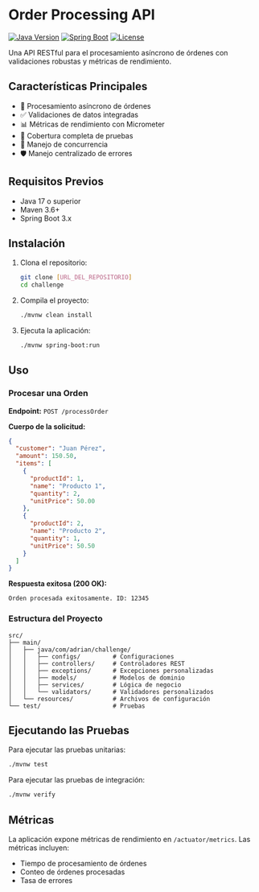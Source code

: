 # Order Processing API

[![Java Version](https://img.shields.io/badge/Java-17%2B-blue.svg)](https://openjdk.org/)
[![Spring Boot](https://img.shields.io/badge/Spring%20Boot-3.x-green.svg)](https://spring.io/projects/spring-boot)
[![License](https://img.shields.io/badge/License-MIT-yellow.svg)](https://opensource.org/licenses/MIT)

Una API RESTful para el procesamiento asíncrono de órdenes con validaciones robustas y métricas de rendimiento.

## Características Principales

- 🚀 Procesamiento asíncrono de órdenes
- ✅ Validaciones de datos integradas
- 📊 Métricas de rendimiento con Micrometer
- 🧪 Cobertura completa de pruebas
- 🔄 Manejo de concurrencia
- 🛡️ Manejo centralizado de errores

## Requisitos Previos

- Java 17 o superior
- Maven 3.6+
- Spring Boot 3.x

## Instalación

1. Clona el repositorio:
   ```bash
   git clone [URL_DEL_REPOSITORIO]
   cd challenge
   ```

2. Compila el proyecto:
   ```bash
   ./mvnw clean install
   ```

3. Ejecuta la aplicación:
   ```bash
   ./mvnw spring-boot:run
   ```

## Uso

### Procesar una Orden

**Endpoint:** `POST /processOrder`

**Cuerpo de la solicitud:**
```json
{
  "customer": "Juan Pérez",
  "amount": 150.50,
  "items": [
    {
      "productId": 1,
      "name": "Producto 1",
      "quantity": 2,
      "unitPrice": 50.00
    },
    {
      "productId": 2,
      "name": "Producto 2",
      "quantity": 1,
      "unitPrice": 50.50
    }
  ]
}
```

**Respuesta exitosa (200 OK):**
```
Orden procesada exitosamente. ID: 12345
```

### Estructura del Proyecto

```
src/
├── main/
│   ├── java/com/adrian/challenge/
│   │   ├── configs/         # Configuraciones
│   │   ├── controllers/     # Controladores REST
│   │   ├── exceptions/      # Excepciones personalizadas
│   │   ├── models/          # Modelos de dominio
│   │   ├── services/        # Lógica de negocio
│   │   └── validators/      # Validadores personalizados
│   └── resources/           # Archivos de configuración
└── test/                    # Pruebas
```

## Ejecutando las Pruebas

Para ejecutar las pruebas unitarias:
```bash
./mvnw test
```

Para ejecutar las pruebas de integración:
```bash
./mvnw verify
```

## Métricas

La aplicación expone métricas de rendimiento en `/actuator/metrics`. Las métricas incluyen:
- Tiempo de procesamiento de órdenes
- Conteo de órdenes procesadas
- Tasa de errores
